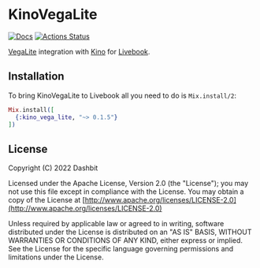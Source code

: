 # KinoVegaLite

[![Docs](https://img.shields.io/badge/hex.pm-docs-8e7ce6.svg)](https://hexdocs.pm/kino_vega_lite)
[![Actions Status](https://github.com/livebook-dev/kino_vega_lite/workflows/Test/badge.svg)](https://github.com/livebook-dev/kino_vega_lite/actions)

[VegaLite](https://github.com/livebook-dev/vega_lite) integration with
[Kino](https://github.com/livebook-dev/kino) for [Livebook](https://github.com/livebook-dev/livebook).

## Installation

To bring KinoVegaLite to Livebook all you need to do is `Mix.install/2`:

```elixir
Mix.install([
  {:kino_vega_lite, "~> 0.1.5"}
])
```

## License

Copyright (C) 2022 Dashbit

Licensed under the Apache License, Version 2.0 (the "License");
you may not use this file except in compliance with the License.
You may obtain a copy of the License at [http://www.apache.org/licenses/LICENSE-2.0](http://www.apache.org/licenses/LICENSE-2.0)

Unless required by applicable law or agreed to in writing, software
distributed under the License is distributed on an "AS IS" BASIS,
WITHOUT WARRANTIES OR CONDITIONS OF ANY KIND, either express or implied.
See the License for the specific language governing permissions and
limitations under the License.
